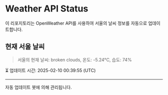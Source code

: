 
# Weather API Status

이 리포지토리는 OpenWeather API를 사용하여 서울의 날씨 정보를 자동으로 업데이트합니다.

## 현재 서울 날씨
> 서울의 현재 날씨: broken clouds, 온도: -5.24°C, 습도: 74%

⏳ 업데이트 시간: 2025-02-10 00:39:55 (UTC)

---
자동 업데이트 봇에 의해 관리됩니다.
